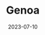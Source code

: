 ---
title: Genoa
date: 2023-07-10
description: "..."
#tags: ["emoji"]
thumbnail: /images/travel/world.jpg
---